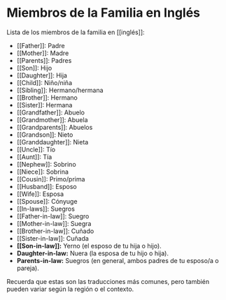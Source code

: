# Miembros de la Familia en Inglés

Lista de los miembros de la familia en [[inglés]]:

- [[Father]]: Padre
- [[Mother]]: Madre
- [[Parents]]: Padres
- [[Son]]: Hijo
- [[Daughter]]: Hija
- [[Child]]: Niño/niña
- [[Sibling]]: Hermano/hermana
- [[Brother]]: Hermano
- [[Sister]]: Hermana
- [[Grandfather]]: Abuelo
- [[Grandmother]]: Abuela
- [[Grandparents]]: Abuelos
- [[Grandson]]: Nieto
- [[Granddaughter]]: Nieta
- [[Uncle]]: Tío
- [[Aunt]]: Tía
- [[Nephew]]: Sobrino
- [[Niece]]: Sobrina
- [[Cousin]]: Primo/prima
- [[Husband]]: Esposo
- [[Wife]]: Esposa
- [[Spouse]]: Cónyuge
- [[In-laws]]: Suegros
- [[Father-in-law]]: Suegro
- [[Mother-in-law]]: Suegra
- [[Brother-in-law]]: Cuñado
- [[Sister-in-law]]: Cuñada
- **[[Son-in-law]]:** Yerno (el esposo de tu hija o hijo).
- **Daughter-in-law:** Nuera (la esposa de tu hijo o hija).
- **Parents-in-law:** Suegros (en general, ambos padres de tu esposo/a o pareja).

Recuerda que estas son las traducciones más comunes, pero también pueden variar según la región o el contexto.